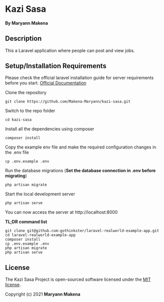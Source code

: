 # Kazi Sasa

#### By **Maryann Makena**

## Description

This a Laravel application where people can post and view jobs.

## Setup/Installation Requirements

Please check the official laravel installation guide for server requirements before you start. [Official Documentation](https://laravel.com/docs/7.x#installation)

Clone the repository

    git clone https://github.com/Makena-Maryann/kazi-sasa.git

Switch to the repo folder

    cd kazi-sasa

Install all the dependencies using composer

    composer install

Copy the example env file and make the required configuration changes in the .env file

    cp .env.example .env

Run the database migrations (**Set the database connection in .env before migrating**)

    php artisan migrate

Start the local development server

    php artisan serve

You can now access the server at http://localhost:8000

**TL;DR command list**

    git clone git@github.com:gothinkster/laravel-realworld-example-app.git
    cd laravel-realworld-example-app
    composer install
    cp .env.example .env 
    php artisan migrate
    php artisan serve

## License

The Kazi Sasa Project is open-sourced software licensed under the [MIT license](https://opensource.org/licenses/MIT).

Copyright (c) 2021 **Maryann Makena**